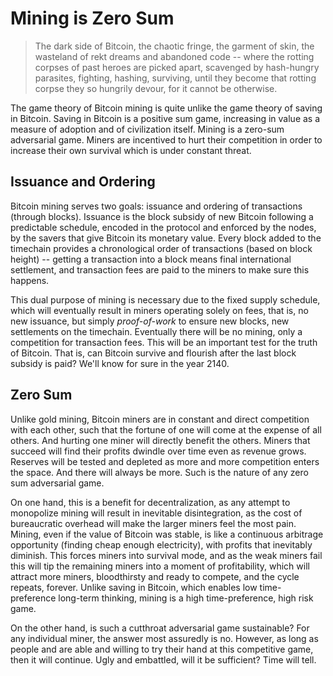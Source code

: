 # Mining is Zero Sum

> The dark side of Bitcoin,
> the chaotic fringe, the garment of skin,
> the wasteland of rekt dreams and abandoned code --
> where the rotting corpses of past heroes are picked
> apart, scavenged by hash-hungry parasites,
> fighting, hashing, surviving,
> until they become that rotting corpse they
> so hungrily devour,
> for it cannot be otherwise.

The game theory of Bitcoin mining is quite
 unlike the game theory of saving in Bitcoin.
Saving in Bitcoin is a positive sum game,
 increasing in value as a measure of adoption
 and of civilization itself.
Mining is a zero-sum adversarial game.
Miners are incentived to hurt their competition
 in order to increase their own survival which
 is under constant threat.

## Issuance and Ordering

Bitcoin mining serves two goals: issuance and
 ordering of transactions (through blocks).
Issuance is the block subsidy of new Bitcoin following
 a predictable schedule, encoded in the protocol and
 enforced by the nodes, by the savers that give
 Bitcoin its monetary value.
Every block added to the timechain provides
 a chronological order of transactions (based on
 block height) -- getting a transaction into a 
 block means final international settlement,
 and transaction fees are paid to the miners
 to make sure this happens.

This dual purpose of mining is necessary due to the fixed
 supply schedule, which will eventually result
 in miners operating solely on fees, that is,
 no new issuance, but simply *proof-of-work* to
 ensure new blocks, new settlements on the
 timechain.
Eventually there will be no mining, only a
 competition for transaction fees.
This will be an important test for the truth of
 Bitcoin. That is, can Bitcoin survive and flourish
 after the last block subsidy is paid?
We'll know for sure in the year 2140.

## Zero Sum

Unlike gold mining, Bitcoin miners are in
 constant and direct competition with each
 other, such that the fortune of one will
 come at the expense of all others.
And hurting one miner will directly benefit
 the others.
Miners that succeed will find
 their profits dwindle over time even as revenue grows.
Reserves will be tested and depleted as more
 and more competition enters the space.
And there will always be more.
Such is the nature of any zero sum adversarial game.

On one hand, this is a benefit for decentralization,
 as any attempt to monopolize mining will result
 in inevitable disintegration, as the cost
 of bureaucratic overhead will make the larger
 miners feel the most pain.
Mining, even if the value of Bitcoin was stable,
 is like a continuous arbitrage opportunity
 (finding cheap enough electricity),
 with profits that inevitably diminish.
 This forces miners into survival mode, and as the weak
 miners fail this will tip the remaining miners
 into a moment of profitability, which will attract more
 miners, bloodthirsty and ready to compete, and the cycle repeats, forever.
Unlike saving in Bitcoin, which enables low time-preference long-term thinking, 
 mining is a high time-preference, high risk game.

On the other hand, is such a cutthroat adversarial
 game sustainable? 
For any individual miner, the
 answer most assuredly is no.
However, as long as people and are able and
 willing to try their hand at this competitive 
 game, then it will continue.
Ugly and embattled, will it be sufficient?
Time will tell.


